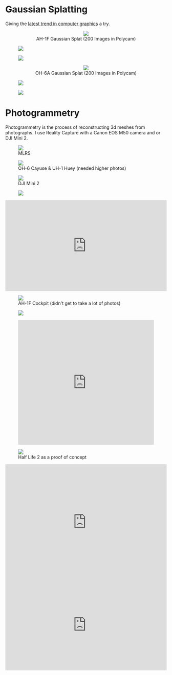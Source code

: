 <head>
    <title>Photogrammetry</title>
    <link rel="stylesheet" href="subject.css">
</head>

# Gaussian Splatting
Giving the [latest trend in computer graphics](https://youtu.be/HVv_IQKlafQ?si=xQDyn9URuIj2uI9l) a try.

<center>
    <figure>
        <a href="/content/Scans/3DGS/ah-1f.gif" title="Enlarge"><img src="/content/Scans/3DGS/ah-1f.gif"></a>
        <figcaption>AH-1F Gaussian Splat (200 Images in Polycam)</figcaption>
    </figure>
</center>
<div class="media_grid">
    <figure>
        <a href="/content/Scans/3DGS/ah-1f_1.png" title="Enlarge"><img src="/content/Scans/3DGS/ah-1f_1.jpg"></a>
    </figure>
    <figure>
        <a href="/content/Scans/3DGS/ah-1f_2.png" title="Enlarge"><img src="/content/Scans/3DGS/ah-1f_2.jpg"></a>
    </figure>
</div>

<center>
    <figure>
        <a href="/content/Scans/3DGS/oh-6a.gif" title="Enlarge"><img src="/content/Scans/3DGS/oh-6a.gif"></a>
        <figcaption>OH-6A Gaussian Splat (200 Images in Polycam)</figcaption>
    </figure>
</center>
<div class="media_grid">
    <figure>
        <a href="/content/Scans/3DGS/oh-6a_1.png" title="Enlarge"><img src="/content/Scans/3DGS/oh-6a_1.jpg"></a>
    </figure>
    <figure>
        <a href="/content/Scans/3DGS/oh-6a_2.png" title="Enlarge"><img src="/content/Scans/3DGS/oh-6a_2.jpg"></a>
    </figure>
</div>

# Photogrammetry
Photogrammetry is the process of reconstructing 3d meshes from photographs. I use Reality Capture with a Canon EOS M50 camera and or DJI Mini 2.

<div class="media_grid">
    <figure>
        <a href="/content/Scans/MLRS_normal.gif" title="Enlarge"><img src="/content/Scans/MLRS_normal_small.gif"></a>
        <figcaption>MLRS</figcaption>
    </figure>
    <figure>
        <a href="/content/Scans/helis.gif" title="Enlarge"><img src="/content/Scans/helis_small.gif"></a>
        <figcaption>OH-6 Cayuse & UH-1 Huey (needed higher photos)</figcaption>
    </figure>
    <figure>
        <a href="/content/Scans/mini_2_top.png" title="Enlarge"><img src="/content/Scans/mini_2_top.jpg"></a>
        <figcaption>DJI Mini 2</figcaption>
    </figure>
    <figure>
        <a href="/content/Scans/mini_2_bottom.png" title="Enlarge"><img src="/content/Scans/mini_2_bottom.jpg"></a>
    </figure>
    <div class="sketchfab-embed-wrapper">
        <iframe
            style="width:100%; aspect-ratio:16/9"
            title="Bell AH-1F Cobra Helicopter Scan"
            frameborder="0"
            allowfullscreen
            mozallowfullscreen="true"
            webkitallowfullscreen="true"
            allow="autoplay; fullscreen; xr-spatial-tracking"
            xr-spatial-tracking
            execution-while-out-of-viewport
            execution-while-not-rendered
            web-share
            src="https://sketchfab.com/models/0fded0a5ace84cb89735442ce7189dfc/embed?camera=0"
        ></iframe>
    </div>
    <div class="media_grid">
        <figure>
            <a href="/content/Scans/AH-1F_cockpit.gif"><img src="/content/Scans/AH-1F_cockpit_small.gif" style="aspect-ratio:16/9"></a>
            <figcaption>AH-1F Cockpit (didn't get to take a lot of photos)</figcaption>
        </figure>
    </div>
    <figure>
        <img src="/content/Scans/H520E.gif">
    </figure>
    <figure>
        <div class="sketchfab-embed-wrapper">
            <iframe
                style="width:100%; aspect-ratio:485/445"
                title="H520E Hexacopter Drone Scan - Low Poly"
                frameborder="0"
                allowfullscreen
                mozallowfullscreen="true"
                webkitallowfullscreen="true"
                allow="autoplay; fullscreen; xr-spatial-tracking"
                xr-spatial-tracking execution-while-out-of-viewport
                execution-while-not-rendered
                web-share
                src="https://sketchfab.com/models/6c488f7ce51d43d5bd3c5febd0498667/embed?camera=0"
            ></iframe>
        </div>
    </figure>
    <figure>
        <a href="/content/Scans/hl2.gif" title="Enlarge"><img src="/content/Scans/hl2_small.gif"></a>
        <figcaption>Half Life 2 as a proof of concept</figcaption>
    </figure>
    <div class="sketchfab-embed-wrapper">
        <iframe
            style="width:100%; aspect-ratio:485/345"
            title="Canon EOS Rebel XS DSLR Camera Scan"
            frameborder="0"
            allowfullscreen
            mozallowfullscreen="true"
            webkitallowfullscreen="true"
            allow="autoplay; fullscreen; xr-spatial-tracking"
            xr-spatial-tracking
            execution-while-out-of-viewport
            execution-while-not-rendered
            web-share
            src="https://sketchfab.com/models/eda3440e45c54da8828184daf2d23915/embed?camera=0"
        ></iframe>
    </div>
    <div class="sketchfab-embed-wrapper">
        <iframe style="width:100%; aspect-ratio:16/9"
            title="Walkie Talkie Circuit Board Scan" frameborder="0" allowfullscreen mozallowfullscreen="true" webkitallowfullscreen="true" allow="autoplay; fullscreen; xr-spatial-tracking" xr-spatial-tracking execution-while-out-of-viewport execution-while-not-rendered web-share src="https://sketchfab.com/models/cca76a9a09f14432870012871426dd85/embed?camera=0">
        </iframe>
    </div>
</div>